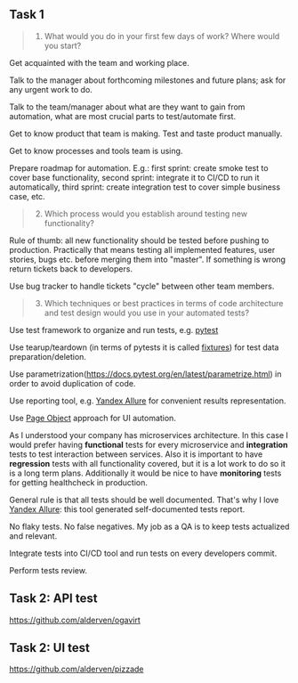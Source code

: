 ## Task 1

> 1. What would you do in your first few days of work? Where would you start?

Get acquainted with the team and working place.

Talk to the manager about forthcoming milestones and future plans; ask for any urgent work to do.

Talk to the team/manager about what are they want to gain from automation, what are most crucial parts to test/automate first.

Get to know product that team is making. Test and taste product manually.

Get to know processes and tools team is using.

Prepare roadmap for automation. E.g.: first sprint: create smoke test to cover base functionality, second sprint: integrate it to CI/CD to run it automatically, third sprint: create integration test to cover simple business case, etc.

> 2. Which process would you establish around testing new functionality?

Rule of thumb: all new functionality should be tested before pushing to production. Practically that means testing all implemented features, user stories, bugs etc. before merging them into "master". If something is wrong return tickets back to developers.

Use bug tracker to handle tickets "cycle" between other team members.


> 3. Which techniques or best practices in terms of code architecture and test design would you use in your automated tests?

Use test framework to organize and run tests, e.g. [pytest](https://docs.pytest.org/en/latest/)

Use tearup/teardown (in terms of pytests it is called [fixtures](https://docs.pytest.org/en/latest/fixture.html)) for test data preparation/deletion.

Use parametrization(https://docs.pytest.org/en/latest/parametrize.html) in order to avoid duplication of code.

Use reporting tool, e.g. [Yandex Allure](https://docs.qameta.io/allure/) for convenient results representation.

Use [Page Object](https://selenium-python.readthedocs.io/page-objects.html) approach for UI automation.

As I understood your company has microservices architecture.
In this case I would prefer having **functional** tests for every microservice and **integration** tests to test interaction between services. Also it is important to have **regression** tests with all functionality covered, but it is a lot work to do so it is a long term plans.
Additionally it would be nice to have **monitoring** tests for getting healthcheck in production.

General rule is that all tests should be well documented. That's why I love [Yandex Allure](https://docs.qameta.io/allure/): this tool generated self-documented tests report.

No flaky tests. No false negatives. My job as a QA is to keep tests actualized and relevant.

Integrate tests into CI/CD tool and run tests on every developers commit.

Perform tests review.

## Task 2: API test

https://github.com/alderven/ogavirt

## Task 2: UI test

https://github.com/alderven/pizzade
